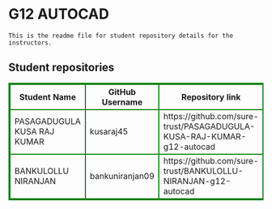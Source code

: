# G12 AUTOCAD
    This is the readme file for student repository details for the instructors.
## Student repositories 
<table style="border : 2px solid green; width:100%;">
<tr >
<th style="border : 2px solid green;">Student Name</th>
<th style="border : 2px solid green;">GitHub Username</th>
<th style="border : 2px solid green;">Repository link</th>
</tr>
<tr style="border : 2px solid green;">
<td style="border : 2px solid green;">PASAGADUGULA KUSA RAJ KUMAR</td> 

<td style="border : 2px solid green;">kusaraj45</td> 

<td style="border : 2px solid green;">https://github.com/sure-trust/PASAGADUGULA-KUSA-RAJ-KUMAR-g12-autocad</td> 
</tr>

<tr style="border : 2px solid green;">
<td style="border : 2px solid green;">BANKULOLLU NIRANJAN</td> 

<td style="border : 2px solid green;">bankuniranjan09</td> 

<td style="border : 2px solid green;">https://github.com/sure-trust/BANKULOLLU-NIRANJAN-g12-autocad</td> 
</tr>
